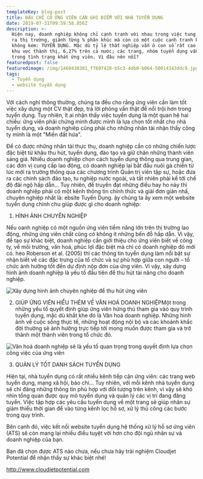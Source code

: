 ```yaml
---
templateKey: blog-post
title: ĐÂU CHỈ CÓ ỨNG VIÊN CẦN GHI ĐIỂM VỚI NHÀ TUYỂN DỤNG
date: 2019-07-31T09:59:58.856Z
description: >-
  Hiện nay, doanh nghiệp không chỉ cạnh tranh với nhau trong việc tung sản phẩm
  ra thị trường, giành từng % phân khúc mà còn có một cuộc cạnh tranh khốc liệt
  không kém: TUYỂN DỤNG. Mặc dù tỷ lệ thất nghiệp vẫn ở con số rất cao 10,21% ở
  khu vực thành thị, 6,27% trên cả nước; các trang, nhóm tuyển dụng vẫn đang
  trong tình trạng khát ứng viên. Vì đâu nên nỗi?
featuredpost: false
featuredimage: /img/1460430381_f769f428-b5c3-4db0-b064-50014343ddc9.jpg
tags:
  - Tuyển dụng
  - website tuyển dụng
---
```

Với cách nghĩ thông thường, chúng ta đều cho rằng ứng viên cần làm tốt việc xây dựng một CV thật đẹp, trả lời phỏng vấn thật  để nổi trội hơn trong tuyển dụng. Tuy nhiên, ít ai nhận thấy việc  tuyển dụng là một quan hệ hai chiều: ứng viên phải chứng minh được mình là lựa chọn tốt nhất cho nhà tuyển dụng, và doanh nghiêp cũng phải cho những nhân tài nhận thấy công ty mình là một "Miền đất hứa".

Để có được những nhân tài thực thụ, doanh nghiệp cần có những chiến lược đặc biệt từ khâu thu hút, tuyển dụng, đào tạo và giữ chân những thành viên sáng giá. Nhiều doanh nghiệp chọn cách tuyển dụng thông qua trung gian, các đơn vị cung cấp lao động, có doanh nghiệp lại bắt đầu nuôi gà chiến từ lúc mới ra trường thông qua các chương trình Quản trị viên tập sự, hoặc đưa ra các chính sách đào tạo, tu nghiệp nước ngoài, và tất nhiên phải kể tới chế độ đãi ngộ hấp dẫn... Tuy nhiên, để truyền đạt những điều hay ho này thì doanh nghiệp phải có một kênh thông tin chính thức và giải  đơn giản nhấ, chuyên nghiệp nhất là: ebsite Tuyển Dụng. ậy chúng ta ãy xem một website tuyển dụng chỉnh chu giúp được gì cho doanh nghiệp:

1. HÌNH ẢNH CHUYÊN NGHIỆP

Nếu oanh nghiệp có một nguồn ứng viên tiềm năng lớn trên thị trường lao động, những ứng viên chất cũng có không ít những bến đỗ hấp dẫn. Vì vậy, để tạo sự khác biệt, doanh nghiệp cần giới thiệu cho ứng viên biết về công ty, về môi trường, văn hoá, phúc lợi đặc biệt mà chỉ có doanh nghiệp đó mới có. heo Roberson et al. (2005) thì các thông tin tuyển dụng làm nổi bật sự nhận biết về các đặc trưng của tổ chức và sự phù hợp giữa con người – tổ chức ảnh hưởng tốt đến dự định nộp đơn của ứng viên. Vì vậy, xây dựng hình ảnh doanh nghiệp là yếu tố đầu tiên để thu hút tài năng cho doanh nghiệp.

![](/img/screen-shot-2019-07-16-at-9.39.04-pm.png "Xây dựng hình ảnh chuyên nghiệp để thu hút ứng viên")

2. GIÚP ỨNG VIÊN HIỂU THÊM VỀ VĂN HOÁ DOANH NGHIỆPMột trong những yếu tố quyết định giúp ứng viên hứng thú tham gia vào quy trình tuyển dụng, mặc dù khắt khe đó là Văn hoá doanh nghiệp. Những hình ảnh về cuộc sống thực tế, những hoạt động nội bộ và các khoảnh khắc đời thường sẽ ảnh hưởng trực tiếp tới mong muốn được tham gia và trở thành một thành viên trong tổ chức đó.

![](/img/culture.jpeg "Văn hoá doanh nghiệp sẽ là yếu tố quan trọng trong quyết định lựa chọn công việc của ứng viên")

3. QUẢN LÝ TỐT DANH SÁCH TUYỂN DỤNG

Hiện tại, nhà tuyển dụng có rất nhiều kênh tiếp cận ứng viên: các trang web tuyển dụng, mạng xã hội, báo chí... Tuy nhiên, với mỗi kênh nhà tuyển dụng sẽ chỉ đăng những thông tin phù hợp với đối tượng trên kênh, vì vậy sẽ khó nhìn tổng quan được quy mô tuyển dụng và quản lý các vị trí đang đăng tuyển. Việc tập hợp các yêu cầu tuyển dụng về một trang sẽ giúp nhân sự giảm thiểu thời gian để vào từng kênh lọc hồ sơ, xử lý thủ công các bước trong quy trình. 

Bên cạnh đó, việc kết nối website tuyển dụng hệ thống xử lý hồ sơ ứng viên (ATS) sẽ còn mang lại nhiều điều tuyệt vời hơn cho đội ngũ nhân sự và doanh nghiệp của bạn. 

Bạn đã chọn được ATS nào chưa, nếu chưa hãy trải nghiệm Cloudjet Potential để nhận thấy sự khác biệt nhé!

http://www.cloudjetpotential.com
